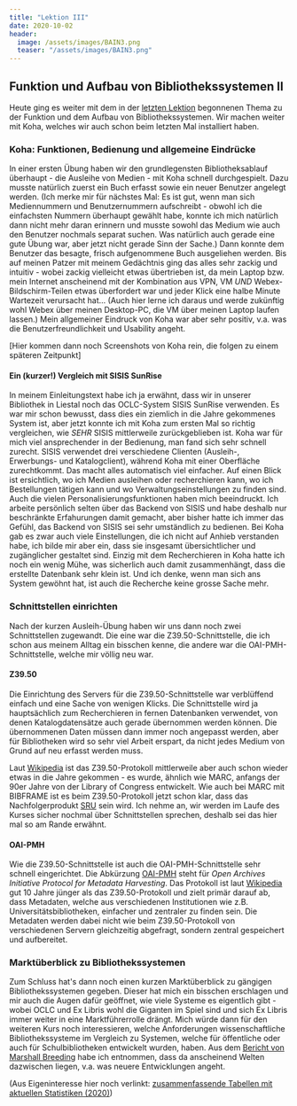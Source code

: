 ```yaml
---
title: "Lektion III"
date: 2020-10-02
header:
  image: /assets/images/BAIN3.png
  teaser: "/assets/images/BAIN3.png"
---
```

## Funktion und Aufbau von Bibliothekssystemen II
Heute ging es weiter mit dem in der [letzten Lektion](https://leabaechli.github.io/bain/lektion2/) begonnenen Thema zu der Funktion und dem Aufbau von Bibliothekssystemen. Wir machen weiter mit Koha, welches wir auch schon beim letzten Mal installiert haben. 

### Koha: Funktionen, Bedienung und allgemeine Eindrücke
In einer ersten Übung haben wir den grundlegensten Bibliotheksablauf überhaupt - die Ausleihe von Medien - mit Koha schnell durchgespielt. Dazu musste natürlich zuerst ein Buch erfasst sowie ein neuer Benutzer angelegt werden. (Ich merke mir für nächstes Mal: Es ist gut, wenn man sich Mediennummern und Benutzernummern aufschreibt - obwohl ich die einfachsten Nummern überhaupt gewählt habe, konnte ich mich natürlich dann nicht mehr daran erinnern und musste sowohl das Medium wie auch den Benutzer nochmals separat suchen. Was natürlich auch gerade eine gute Übung war, aber jetzt nicht gerade Sinn der Sache.) Dann konnte dem Benutzer das besagte, frisch aufgenommene Buch ausgeliehen werden. Bis auf meinen Patzer mit meinem Gedächtnis ging das alles sehr zackig und intuitiv - wobei zackig vielleicht etwas übertrieben ist, da mein Laptop bzw. mein Internet anscheinend mit der Kombination aus VPN, VM *UND* Webex-Bildschirm-Teilen etwas überfordert war und jeder Klick eine halbe Minute Wartezeit verursacht hat... (Auch hier lerne ich daraus und werde zukünftig wohl Webex über meinen Desktop-PC, die VM über meinen Laptop laufen lassen.) Mein allgemeiner Eindruck von Koha war aber sehr positiv, v.a. was die Benutzerfreundlichkeit und Usability angeht. 

[Hier kommen dann noch Screenshots von Koha rein, die folgen zu einem späteren Zeitpunkt]

#### Ein (kurzer!) Vergleich mit SISIS SunRise
In meinem Einleitungstext habe ich ja erwähnt, dass wir in unserer Bibliothek in Liestal noch das OCLC-System SISIS SunRise verwenden. Es war mir schon bewusst, dass dies ein ziemlich in die Jahre gekommenes System ist, aber jetzt konnte ich mit Koha zum ersten Mal so richtig vergleichen, wie *SEHR* SISIS mittlerweile zurückgeblieben ist. Koha war für mich viel ansprechender in der Bedienung, man fand sich sehr schnell zurecht. SISIS verwendet drei verschiedene Clienten (Ausleih-, Erwerbungs- und Katalogclient), während Koha mit einer Oberfläche zurechtkommt. Das macht alles automatisch viel einfacher. Auf einen Blick ist ersichtlich, wo ich Medien ausleihen oder recherchieren kann, wo ich Bestellungen tätigen kann und wo Verwaltungseinstellungen zu finden sind. Auch die vielen Personalisierungsfunktionen haben mich beeindruckt. Ich arbeite persönlich selten über das Backend von SISIS und habe deshalb nur beschränkte Erfahurungen damit gemacht, aber bisher hatte ich immer das Gefühl, das Backend von SISIS sei sehr umständlich zu bedienen. Bei Koha gab es zwar auch viele Einstellungen, die ich nicht auf Anhieb verstanden habe, ich bilde mir aber ein, dass sie insgesamt übersichtlicher und zugänglicher gestaltet sind. Einzig mit dem Recherchieren in Koha hatte ich noch ein wenig Mühe, was sicherlich auch damit zusammenhängt, dass die erstellte Datenbank sehr klein ist. Und ich denke, wenn man sich ans System gewöhnt hat, ist auch die Recherche keine grosse Sache mehr. 

### Schnittstellen einrichten
Nach der kurzen Ausleih-Übung haben wir uns dann noch zwei Schnittstellen zugewandt. Die eine war die Z39.50-Schnittstelle, die ich schon aus meinem Alltag ein bisschen kenne, die andere war die OAI-PMH-Schnittstelle, welche mir völlig neu war. 

#### Z39.50
Die Einrichtung des Servers für die Z39.50-Schnittstelle war verblüffend einfach und eine Sache von wenigen Klicks. Die Schnittstelle wird ja hauptsächlich zum Recherchieren in fernen Datenbanken verwendet, von denen Katalogdatensätze auch gerade übernommen werden können. Die übernommenen Daten müssen dann immer noch angepasst werden, aber für Bibliotheken wird so sehr viel Arbeit erspart, da nicht jedes Medium von Grund auf neu erfasst werden muss. 

Laut [Wikipedia](https://de.wikipedia.org/wiki/Z39.50) ist das Z39.50-Protokoll mittlerweile aber auch schon wieder etwas in die Jahre gekommen - es wurde, ähnlich wie MARC, anfangs der 90er Jahre von der Library of Congress entwickelt. Wie auch bei MARC mit BIBFRAME ist es beim Z39.50-Protokoll jetzt schon klar, dass das Nachfolgerprodukt [SRU](https://de.wikipedia.org/wiki/Search/Retrieve_via_URL) sein wird. Ich nehme an, wir werden im Laufe des Kurses sicher nochmal über Schnittstellen sprechen, deshalb sei das hier mal so am Rande erwähnt. 

#### OAI-PMH
Wie die Z39.50-Schnittstelle ist auch die OAI-PMH-Schnittstelle sehr schnell eingerichtet. Die Abkürzung [OAI-PMH](https://www.openarchives.org/pmh/) steht für *Open Archives Initiative Protocol for Metadata Harvesting*. Das Protokoll ist laut [Wikipedia](https://de.wikipedia.org/wiki/Open_Archives_Initiative) gut 10 Jahre jünger als das Z39.50-Protokoll und zielt primär darauf ab, dass Metadaten, welche aus verschiedenen Institutionen wie z.B. Universitätsbibliotheken, einfacher und zentraler zu finden sein. Die Metadaten werden dabei nicht wie beim Z39.50-Protokoll von verschiedenen Servern gleichzeitig abgefragt, sondern zentral gespeichert und aufbereitet. 


### Marktüberblick zu Bibliothekssystemen
Zum Schluss hat's dann noch einen kurzen Marktüberblick zu gängigen Bibliothekssystemen gegeben. Dieser hat mich ein bisschen erschlagen und mir auch die Augen dafür geöffnet, wie viele Systeme es eigentlich gibt - wobei OCLC und Ex Libris wohl die Giganten im Spiel sind und sich Ex Libris immer weiter in eine Marktführerrolle drängt. Mich würde dann für den weiteren Kurs noch interessieren, welche Anforderungen wissenschaftliche Bibliothekssysteme im Vergleich zu Systemen, welche für öffentliche oder auch für Schulbibliotheken entwickelt wurden, haben. Aus dem [Bericht von Marshall Breeding](https://americanlibrariesmagazine.org/2020/05/01/2020-library-systems-report/) habe ich entnommen, dass da anscheinend Welten dazwischen liegen, v.a. was neuere Entwicklungen angeht.   

(Aus Eigeninteresse hier noch verlinkt: [zusammenfassende Tabellen mit aktuellen Statistiken (2020)](https://americanlibrariesmagazine.org/wp-content/uploads/2020/04/charts-for-2020-Library-Systems-Report.pdf)) 

